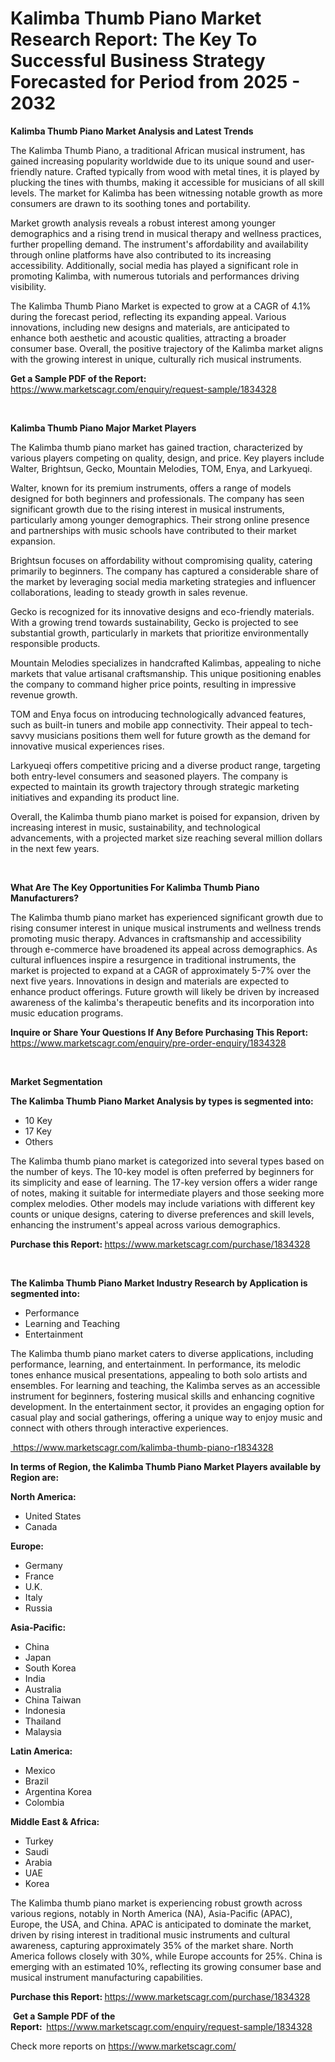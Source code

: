 <p><h1>Kalimba Thumb Piano Market Research Report: The Key To Successful Business Strategy Forecasted for Period from 2025 - 2032</h1></p><p><strong>Kalimba Thumb Piano Market Analysis and Latest Trends</strong></p>
<p><p>The Kalimba Thumb Piano, a traditional African musical instrument, has gained increasing popularity worldwide due to its unique sound and user-friendly nature. Crafted typically from wood with metal tines, it is played by plucking the tines with thumbs, making it accessible for musicians of all skill levels. The market for Kalimba has been witnessing notable growth as more consumers are drawn to its soothing tones and portability.</p><p>Market growth analysis reveals a robust interest among younger demographics and a rising trend in musical therapy and wellness practices, further propelling demand. The instrument's affordability and availability through online platforms have also contributed to its increasing accessibility. Additionally, social media has played a significant role in promoting Kalimba, with numerous tutorials and performances driving visibility.</p><p>The Kalimba Thumb Piano Market is expected to grow at a CAGR of 4.1% during the forecast period, reflecting its expanding appeal. Various innovations, including new designs and materials, are anticipated to enhance both aesthetic and acoustic qualities, attracting a broader consumer base. Overall, the positive trajectory of the Kalimba market aligns with the growing interest in unique, culturally rich musical instruments.</p></p>
<p><strong>Get a Sample PDF of the Report:&nbsp;</strong> <a href="https://www.marketscagr.com/enquiry/request-sample/1834328?utm_campaign=3277&utm_medium=2&utm_source=Github&utm_content=ia&utm_term=05042025&utm_id=kalimba-thumb-piano">https://www.marketscagr.com/enquiry/request-sample/1834328</a></p>
<p>&nbsp;</p>
<p><strong>Kalimba Thumb Piano Major Market Players</strong></p>
<p><p>The Kalimba thumb piano market has gained traction, characterized by various players competing on quality, design, and price. Key players include Walter, Brightsun, Gecko, Mountain Melodies, TOM, Enya, and Larkyueqi. </p><p>Walter, known for its premium instruments, offers a range of models designed for both beginners and professionals. The company has seen significant growth due to the rising interest in musical instruments, particularly among younger demographics. Their strong online presence and partnerships with music schools have contributed to their market expansion. </p><p>Brightsun focuses on affordability without compromising quality, catering primarily to beginners. The company has captured a considerable share of the market by leveraging social media marketing strategies and influencer collaborations, leading to steady growth in sales revenue.</p><p>Gecko is recognized for its innovative designs and eco-friendly materials. With a growing trend towards sustainability, Gecko is projected to see substantial growth, particularly in markets that prioritize environmentally responsible products.</p><p>Mountain Melodies specializes in handcrafted Kalimbas, appealing to niche markets that value artisanal craftsmanship. This unique positioning enables the company to command higher price points, resulting in impressive revenue growth.</p><p>TOM and Enya focus on introducing technologically advanced features, such as built-in tuners and mobile app connectivity. Their appeal to tech-savvy musicians positions them well for future growth as the demand for innovative musical experiences rises.</p><p>Larkyueqi offers competitive pricing and a diverse product range, targeting both entry-level consumers and seasoned players. The company is expected to maintain its growth trajectory through strategic marketing initiatives and expanding its product line.</p><p>Overall, the Kalimba thumb piano market is poised for expansion, driven by increasing interest in music, sustainability, and technological advancements, with a projected market size reaching several million dollars in the next few years.</p></p>
<p>&nbsp;</p>
<p><strong>What Are The Key Opportunities For Kalimba Thumb Piano Manufacturers?</strong></p>
<p><p>The Kalimba thumb piano market has experienced significant growth due to rising consumer interest in unique musical instruments and wellness trends promoting music therapy. Advances in craftsmanship and accessibility through e-commerce have broadened its appeal across demographics. As cultural influences inspire a resurgence in traditional instruments, the market is projected to expand at a CAGR of approximately 5-7% over the next five years. Innovations in design and materials are expected to enhance product offerings. Future growth will likely be driven by increased awareness of the kalimba's therapeutic benefits and its incorporation into music education programs.</p></p>
<p><strong>Inquire or Share Your Questions If Any Before Purchasing This Report:</strong> <a href="https://www.marketscagr.com/enquiry/pre-order-enquiry/1834328?utm_campaign=3277&utm_medium=2&utm_source=Github&utm_content=ia&utm_term=05042025&utm_id=kalimba-thumb-piano">https://www.marketscagr.com/enquiry/pre-order-enquiry/1834328</a></p>
<p>&nbsp;</p>
<p><strong>Market Segmentation</strong></p>
<p><strong>The Kalimba Thumb Piano Market Analysis by types is segmented into:</strong></p>
<p><ul><li>10 Key</li><li>17 Key</li><li>Others</li></ul></p>
<p><p>The Kalimba thumb piano market is categorized into several types based on the number of keys. The 10-key model is often preferred by beginners for its simplicity and ease of learning. The 17-key version offers a wider range of notes, making it suitable for intermediate players and those seeking more complex melodies. Other models may include variations with different key counts or unique designs, catering to diverse preferences and skill levels, enhancing the instrument's appeal across various demographics.</p></p>
<p><strong>Purchase this Report:&nbsp;</strong><a href="https://www.marketscagr.com/purchase/1834328?utm_campaign=3277&utm_medium=2&utm_source=Github&utm_content=ia&utm_term=05042025&utm_id=kalimba-thumb-piano">https://www.marketscagr.com/purchase/1834328</a></p>
<p>&nbsp;</p>
<p><strong>The Kalimba Thumb Piano Market Industry Research by Application is segmented into:</strong></p>
<p><ul><li>Performance</li><li>Learning and Teaching</li><li>Entertainment</li></ul></p>
<p><p>The Kalimba thumb piano market caters to diverse applications, including performance, learning, and entertainment. In performance, its melodic tones enhance musical presentations, appealing to both solo artists and ensembles. For learning and teaching, the Kalimba serves as an accessible instrument for beginners, fostering musical skills and enhancing cognitive development. In the entertainment sector, it provides an engaging option for casual play and social gatherings, offering a unique way to enjoy music and connect with others through interactive experiences.</p></p>
<p><a href="https://www.marketscagr.com/kalimba-thumb-piano-r1834328?utm_campaign=3277&utm_medium=2&utm_source=Github&utm_content=ia&utm_term=05042025&utm_id=kalimba-thumb-piano">&nbsp;https://www.marketscagr.com/kalimba-thumb-piano-r1834328</a></p>
<p><strong>In terms of Region, the Kalimba Thumb Piano Market Players available by Region are:</strong></p>
<p>
    <p> <strong> North America: </strong>
        <ul>
            <li>United States</li>
            <li>Canada</li>
        </ul>
        </p> 
    <p> <strong> Europe: </strong>
        <ul>
            <li>Germany</li>
            <li>France</li>
            <li>U.K.</li>
            <li>Italy</li>
            <li>Russia</li>
        </ul>
        </p> 
    <p> <strong> Asia-Pacific: </strong>
        <ul>
            <li>China</li>
            <li>Japan</li>
            <li>South Korea</li>
            <li>India</li>
            <li>Australia</li>
            <li>China Taiwan</li>
            <li>Indonesia</li>
            <li>Thailand</li>
            <li>Malaysia</li>
        </ul>
        </p> 
    <p> <strong> Latin America: </strong>
        <ul>
            <li>Mexico</li>
            <li>Brazil</li>
            <li>Argentina Korea</li>
            <li>Colombia</li>
        </ul>
        </p> 
    <p> <strong> Middle East & Africa: </strong>
        <ul>
            <li>Turkey</li>
            <li>Saudi</li>
            <li>Arabia</li>
            <li>UAE</li>
            <li>Korea</li>
        </ul>
    </p>
    </p>
<p><p>The Kalimba thumb piano market is experiencing robust growth across various regions, notably in North America (NA), Asia-Pacific (APAC), Europe, the USA, and China. APAC is anticipated to dominate the market, driven by rising interest in traditional music instruments and cultural awareness, capturing approximately 35% of the market share. North America follows closely with 30%, while Europe accounts for 25%. China is emerging with an estimated 10%, reflecting its growing consumer base and musical instrument manufacturing capabilities.</p></p>
<p><strong>Purchase this Report: </strong><a href="https://www.marketscagr.com/purchase/1834328?utm_campaign=3277&utm_medium=2&utm_source=Github&utm_content=ia&utm_term=05042025&utm_id=kalimba-thumb-piano">https://www.marketscagr.com/purchase/1834328</a></p>
<p>&nbsp;<strong>Get a Sample PDF of the Report:&nbsp;&nbsp;</strong><a href="https://www.marketscagr.com/enquiry/request-sample/1834328?utm_campaign=3277&utm_medium=2&utm_source=Github&utm_content=ia&utm_term=05042025&utm_id=kalimba-thumb-piano">https://www.marketscagr.com/enquiry/request-sample/1834328</a></p>
<p><strong></strong></p>
<p>Check more reports on <a href="https://www.marketscagr.com/?utm_campaign=3277&utm_medium=2&utm_source=Github&utm_content=ia&utm_term=05042025&utm_id=kalimba-thumb-piano">https://www.marketscagr.com/</a></p>